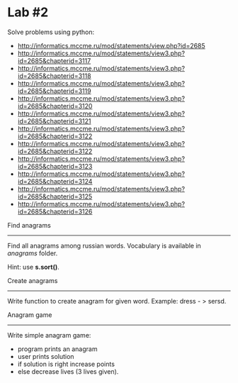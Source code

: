 Lab #2
==================
Solve problems using python:

* http://informatics.mccme.ru/mod/statements/view.php?id=2685
* http://informatics.mccme.ru/mod/statements/view3.php?id=2685&chapterid=3117
* http://informatics.mccme.ru/mod/statements/view3.php?id=2685&chapterid=3118
* http://informatics.mccme.ru/mod/statements/view3.php?id=2685&chapterid=3119
* http://informatics.mccme.ru/mod/statements/view3.php?id=2685&chapterid=3120
* http://informatics.mccme.ru/mod/statements/view3.php?id=2685&chapterid=3121
* http://informatics.mccme.ru/mod/statements/view3.php?id=2685&chapterid=3122
* http://informatics.mccme.ru/mod/statements/view3.php?id=2685&chapterid=3122
* http://informatics.mccme.ru/mod/statements/view3.php?id=2685&chapterid=3123
* http://informatics.mccme.ru/mod/statements/view3.php?id=2685&chapterid=3124
* http://informatics.mccme.ru/mod/statements/view3.php?id=2685&chapterid=3125
* http://informatics.mccme.ru/mod/statements/view3.php?id=2685&chapterid=3126

Find anagrams
___________

Find all anagrams among russian words. Vocabulary is available in *anagrams* folder.

Hint: use **s.sort()**.


Create anagrams

__________

Write function to create anagram for given word. Example: dress - > sersd.


Anagram game
____________


Write simple anagram game:

* program prints an anagram
* user prints solution
* if solution is right increase points
* else decrease lives (3 lives given).




